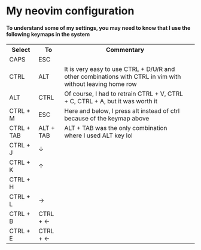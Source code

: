 # My neovim configuration

#### To understand some of my settings, you may need to know that I use the following keymaps in the system


<table>
    <tr>
        <th>Select</th>
        <th>To</th>
        <th>Commentary</th>
    <tr>
    <tr>
        <td>CAPS</td>
        <td>ESC</td>
        <td></td>
    <tr>
        <td>CTRL</td>
        <td>ALT</td>
        <td> It is very easy to use CTRL + D/U/R and other combinations with CTRL in vim with without leaving home row </td>
    </tr>
    <tr>
        <td>ALT</td>
        <td>CTRL</td>
        <td> Of course, I had to retrain CTRL + V, CTRL + C, CTRL + A, but it was worth it </td>
    </tr>
    <tr>
        <td>CTRL + M</td>
        <td>ESC</td>
        <td>Here and below, I press alt instead of ctrl because of the keymap above</td>
        <td></td>
    </tr>
    <tr> <td>CTRL + TAB</td>
        <td>ALT + TAB</td>
        <td>ALT + TAB was the only combination where I used ALT key lol</td>
    </tr>
    <tr>
        <td>CTRL + J</td>
        <td>↓</td>
        <td></td>
    </tr>
    <tr>
        <td>CTRL + K</td>
        <td>↑</td>
        <td></td>
    </tr>
    <tr>
        <td>CTRL + H</td>
        <td></td>
        <td></td>
    </tr>
    <tr>
        <td>CTRL + L</td>
        <td>→</td>
        <td></td>
    </tr>
    <tr>
        <td>CTRL + B</td>
        <td>CTRL + ←</td>
        <td></td>
    </tr>
    <tr>
        <td>CTRL + E</td>
        <td>CTRL + ←</td>
        <td></td>
    </tr>
</table>
